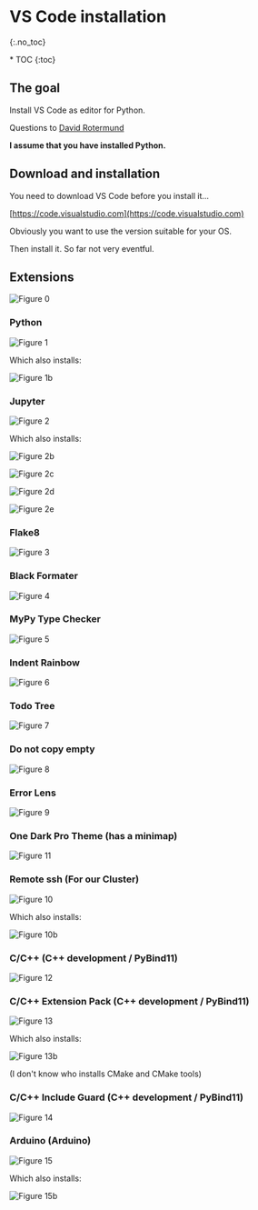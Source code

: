 # VS Code installation
{:.no_toc}

<nav markdown="1" class="toc-class">
* TOC
{:toc}
</nav>

## The goal

Install VS Code as editor for Python.

Questions to [David Rotermund](mailto:davrot@uni-bremen.de)


**I assume that you have installed Python.**


## Download and installation

You need to download VS Code before you install it... 

[https://code.visualstudio.com](https://code.visualstudio.com)

Obviously you want to use the version suitable for your OS. 

Then install it. So far not very eventful.

## Extensions 

![Figure 0](image_ext.png)

### Python 

![Figure 1](Image1.png)

Which also installs:

![Figure 1b](Image1b.png)

### Jupyter

![Figure 2](Image2.png)

Which also installs:

![Figure 2b](Image2b.png)

![Figure 2c](Image2c.png)

![Figure 2d](Image2d.png)

![Figure 2e](Image2e.png)

### Flake8

![Figure 3](Image3.png)

### Black Formater

![Figure 4](Image4.png)

### MyPy Type Checker

![Figure 5](Image5.png)

### Indent Rainbow

![Figure 6](Image6.png)

### Todo Tree

![Figure 7](Image7.png)

### Do not copy empty

![Figure 8](Image8.png)

### Error Lens

![Figure 9](Image9.png)

### One Dark Pro Theme (has a minimap)

![Figure 11](Image11.png)

### Remote ssh (For our Cluster)

![Figure 10](Image10.png)

Which also installs:

![Figure 10b](Image10b.png)

### C/C++ (C++ development / PyBind11)

![Figure 12](Image12.png)

### C/C++ Extension Pack (C++ development / PyBind11)

![Figure 13](Image13.png)

Which also installs:

![Figure 13b](Image13b.png)

(I don't know who installs CMake and CMake tools)

### C/C++ Include Guard (C++ development / PyBind11)

![Figure 14](Image14.png)

### Arduino (Arduino)

![Figure 15](Image15.png)

Which also installs:

![Figure 15b](Image15b.png)



